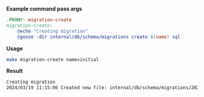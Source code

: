 **Example command pass args**
```Makefile
.PHONY: migration-create
migration-create:
	@echo "Creating migration"
	@goose -dir internal/db/schema/migrations create $(name) sql
```
**Usage**
```bash
make migration-create name=initial
```
**Result**
```bash
Creating migration
2024/03/19 11:15:06 Created new file: internal/db/schema/migrations/20240319041506_initial.sql
```